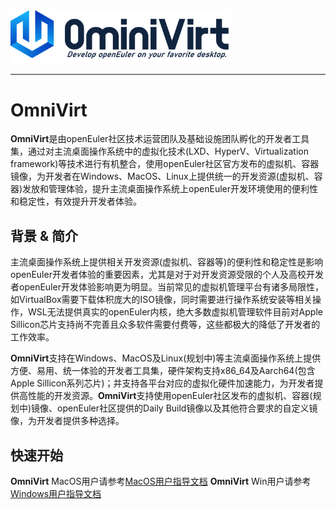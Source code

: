 <img src="./logos/logo-slogan.png" width="70%" height="70%" />

----

# OmniVirt

**OmniVirt**是由openEuler社区技术运营团队及基础设施团队孵化的开发者工具集，通过对主流桌面操作系统中的虚拟化技术(LXD、HyperV、Virtualization framework)等技术进行有机整合，使用openEuler社区官方发布的虚拟机、容器镜像，为开发者在Windows、MacOS、Linux上提供统一的开发资源(虚拟机、容器)发放和管理体验，提升主流桌面操作系统上openEuler开发环境使用的便利性和稳定性，有效提升开发者体验。

## 背景 & 简介

主流桌面操作系统上提供相关开发资源(虚拟机、容器等)的便利性和稳定性是影响openEuler开发者体验的重要因素，尤其是对于对开发资源受限的个人及高校开发者openEuler开发体验影响更为明显。当前常见的虚拟机管理平台有诸多局限性，如VirtualBox需要下载体积庞大的ISO镜像，同时需要进行操作系统安装等相关操作，WSL无法提供真实的openEuler内核，绝大多数虚拟机管理软件目前对Apple Sillicon芯片支持尚不完善且众多软件需要付费等，这些都极大的降低了开发者的工作效率。

**OmniVirt**支持在Windows、MacOS及Linux(规划中)等主流桌面操作系统上提供方便、易用、统一体验的开发者工具集，硬件架构支持x86_64及Aarch64(包含Apple Sillicon系列芯片)；并支持各平台对应的虚拟化硬件加速能力，为开发者提供高性能的开发资源。**OmniVirt**支持使用openEuler社区发布的虚拟机、容器(规划中)镜像、openEuler社区提供的Daily Build镜像以及其他符合要求的自定义镜像，为开发者提供多种选择。

## 快速开始

**OmniVirt** MacOS用户请参考[MacOS用户指导文档][1]
**OmniVirt** Win用户请参考[Windows用户指导文档][2]

[1]: ./docs/mac-user-manual.md
[2]: ./docs/win-user-manual.md